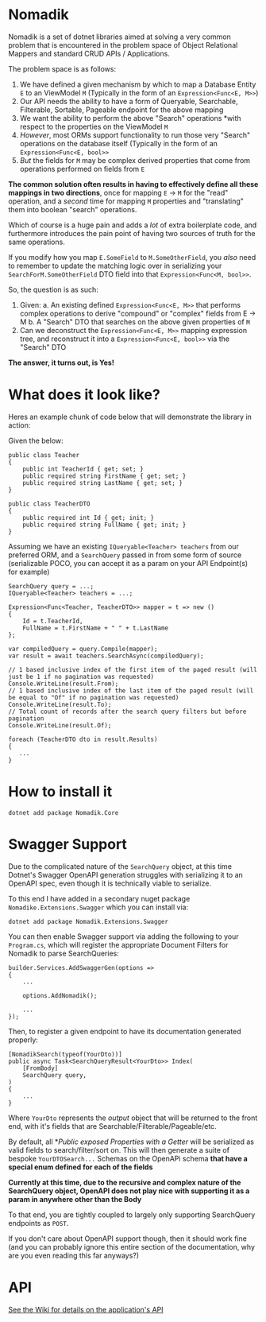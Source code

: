 # Nomadik

Nomadik is a set of dotnet libraries aimed at solving a very common problem that is encountered in the problem space of Object Relational Mappers and standard CRUD APIs / Applications.

The problem space is as follows:

1. We have defined a given mechanism by which to map a Database Entity `E` to an ViewModel `M` (Typically in the form of an `Expression<Func<E, M>>`)
2. Our API needs the ability to have a form of Queryable, Searchable, Filterable, Sortable, Pageable endpoint for the above mapping
3. We want the ability to perform the above "Search" operations *with respect to the properties on the ViewModel `M`
4. *However*, most ORMs support functionality to run those very "Search" operations on the database itself (Typically in the form of an `Expression<Func<E, bool>>`
5. *But* the fields for `M` may be complex derived properties that come from operations performed on fields from `E`

**The common solution often results in having to effectively define all these mappings in two directions**, once for mapping `E` -> `M` for the "read" operation, and a *second* time for mapping `M` properties and "translating" them into boolean "search" operations.

Which of course is a huge pain and adds a *lot* of extra boilerplate code, and furthermore introduces the pain point of having two sources of truth for the same operations.

If you modify how you map `E.SomeField` to `M.SomeOtherField`, you *also* need to remember to update the matching logic over in serializing your `SearchForM.SomeOtherField` DTO field into that `Expression<Func<M, bool>>`.

So, the question is as such:

1. Given:
  a. An existing defined `Expression<Func<E, M>>` that performs complex operations to derive "compound" or "complex" fields from E -> M
  b. A "Search" DTO that searches on the above given properties of `M`
2. Can we deconstruct the `Expression<Func<E, M>>` mapping expression tree, and reconstruct it into a `Expression<Func<E, bool>>` via the "Search" DTO

**The answer, it turns out, is Yes!**

# What does it look like?

Heres an example chunk of code below that will demonstrate the library in action:

Given the below:
```
public class Teacher 
{
    public int TeacherId { get; set; }
    public required string FirstName { get; set; }
    public required string LastName { get; set; }
}

public class TeacherDTO
{
    public required int Id { get; init; }
    public required string FullName { get; init; }
}
```

Assuming we have an existing `IQueryable<Teacher> teachers` from our preferred ORM, and a `SearchQuery` passed in from some form of source (serializable POCO, you can accept it as a param on your API Endpoint(s) for example)

```
SearchQuery query = ...;
IQueryable<Teacher> teachers = ...;

Expression<Func<Teacher, TeacherDTO>> mapper = t => new ()
{
    Id = t.TeacherId,
    FullName = t.FirstName + " " + t.LastName
};

var compiledQuery = query.Compile(mapper);
var result = await teachers.SearchAsync(compiledQuery);

// 1 based inclusive index of the first item of the paged result (will just be 1 if no pagination was requested)
Console.WriteLine(result.From);
// 1 based inclusive index of the last item of the paged result (will be equal to "Of" if no pagination was requested)
Console.WriteLine(result.To);
// Total count of records after the search query filters but before pagination
Console.WriteLine(result.Of);

foreach (TeacherDTO dto in result.Results)
{
   ...
}
```

# How to install it

```
dotnet add package Nomadik.Core
```

# Swagger Support

Due to the complicated nature of the `SearchQuery` object, at this time Dotnet's Swagger OpenAPI generation struggles with serializing it to an OpenAPI spec, even though it is technically viable to serialize.

To this end I have added in a secondary nuget package `Nomadike.Extensions.Swagger` which you can install via:
```
dotnet add package Nomadik.Extensions.Swagger
```

You can then enable Swagger support via adding the following to your `Program.cs`, which will register the appropriate Document Filters for Nomadik to parse SearchQueries:
```
builder.Services.AddSwaggerGen(options =>
{
    ...

    options.AddNomadik();

    ...
});
```

Then, to register a given endpoint to have its documentation generated properly:
```
[NomadikSearch(typeof(YourDto))]
public async Task<SearchQueryResult<YourDto>> Index(
    [FromBody]
    SearchQuery query,
)
{
    ...
}
```
Where `YourDto` represents the *output* object that will be returned to the front end, with it's fields that are Searchable/Filterable/Pageable/etc.

By default, all **Public exposed Properties with a Getter* will be serialized as valid fields to search/filter/sort on. This will then generate a suite of bespoke `YourDTOSearch...` Schemas on the OpenAPi schema **that have a special enum defined for each of the fields**

**Currently at this time, due to the recursive and complex nature of the SearchQuery object, OpenAPI does not play nice with supporting it as a param in anywhere other than the Body**

To that end, you are tightly coupled to largely only supporting SearchQuery endpoints as `POST`.

If you don't care about OpenAPI support though, then it should work fine (and you can probably ignore this entire section of the documentation, why are you even reading this far anyways?)

# API
[See the Wiki for details on the application's API](https://github.com/SteffenBlake/Nomadik/wiki)
